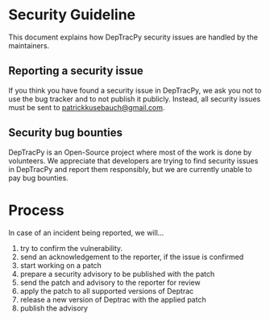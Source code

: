 # Security Guideline

This document explains how DepTracPy security issues are handled by the
maintainers.

## Reporting a security issue

If you think you have found a security issue in DepTracPy, we ask you not to use
the bug tracker and to not publish it publicly. Instead, all security issues
must be sent to [patrickkusebauch@gmail.com](mailto:patrickkusebauch@gmail.com?subject=deptracpy).

## Security bug bounties

DepTracPy is an Open-Source project where most of the work is done by volunteers.
We appreciate that developers are trying to find security issues in DepTracPy and
report them responsibly, but we are currently unable to pay bug bounties.

# Process

In case of an incident being reported, we will...

1. try to confirm the vulnerability.
2. send an acknowledgement to the reporter, if the issue is confirmed
3. start working on a patch
4. prepare a security advisory to be published with the patch
5. send the patch and advisory to the reporter for review
6. apply the patch to all supported versions of Deptrac
7. release a new version of Deptrac with the applied patch
8. publish the advisory
